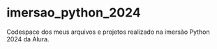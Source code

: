 # imersao_python_2024
Codespace dos meus arquivos e projetos realizado na imersão Python 2024 da Alura.
